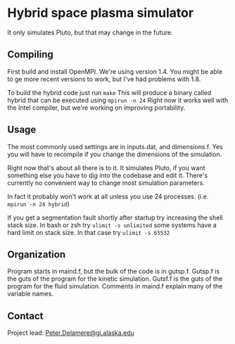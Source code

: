 # Hybrid space plasma simulator
It only simulates Pluto, but that may change in the future.

## Compiling
First build and install OpenMPI. We're using version 1.4. You might be able to ge more recent versions to work, but I've had problems with 1.8.

To build the hybrid code just run `make`
This will produce a binary called hybrid that can be executed using `mpirun -n 24`
Right now it works well with the Intel compiler, but we're working on improving portability.

## Usage
The most commonly used settings are in inputs.dat, and dimensions.f.
Yes you will have to recompile if you change the dimensions of the simulation.

Right now that's about all there is to it. It simulates Pluto, if you want something else you 
have to dig into the codebase and edit it. There's currently no convenient way to change
most simulation parameters.

In fact it probably won't work at all unless you use 24 processes. (i.e. `mpirun -n 24 hybrid`)

If you get a segmentation fault shortly after startup try increasing the shell stack size. In bash or zsh try `ulimit -s unlimited` some systems have a hard limit on stack size. In that case try `ulimit -s 65532`

## Organization
Program starts in maind.f, but the bulk of the code is in gutsp.f.
Gutsp.f is the guts of the program for the kinetic simulation.
Gutsf.f is the guts of the program for the fluid simulation.
Comments in maind.f explain many of the variable names.

## Contact
Project lead: Peter.Delamere@gi.alaska.edu
